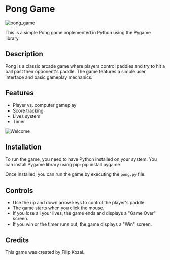 # Pong Game

![pong_game](https://github.com/FilipK206/pong_game/assets/109867923/630f71e6-d94e-4dd9-ac22-ee9c02365a84)

This is a simple Pong game implemented in Python using the Pygame library.

## Description

Pong is a classic arcade game where players control paddles and try to hit a ball past their opponent's paddle. The game features a simple user interface and basic gameplay mechanics.

## Features

- Player vs. computer gameplay
- Score tracking
- Lives system
- Timer

![Welcome](https://github.com/FilipK206/pong_game/assets/109867923/53e985a8-207a-4495-8bb2-adebb622be5f)

## Installation

To run the game, you need to have Python installed on your system. You can install Pygame library using pip:
pip install pygame

Once installed, you can run the game by executing the `pong.py` file.

## Controls

- Use the up and down arrow keys to control the player's paddle.
- The game starts when you click the mouse.
- If you lose all your lives, the game ends and displays a "Game Over" screen.
- If you win or the timer runs out, the game displays a "Win" screen.

## Credits

This game was created by Filip Kozal.

